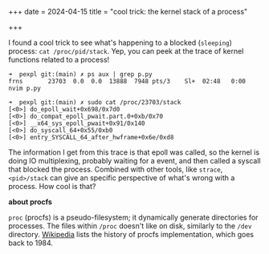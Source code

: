 +++ 
date = 2024-04-15
title = "cool trick: the kernel stack of a process"

+++

I found a cool trick to see what's happening to a blocked (`sleeping`) process: `cat /proc/pid/stack`. Yep, you can peek at the trace of kernel functions related to a process! 

```
➜  pexpl git:(main) ✗ ps aux | grep p.py
frns       23703  0.0  0.0  13888  7948 pts/3    Sl+  02:48   0:00 nvim p.py

➜  pexpl git:(main) ✗ sudo cat /proc/23703/stack
[<0>] do_epoll_wait+0x698/0x7d0
[<0>] do_compat_epoll_pwait.part.0+0xb/0x70
[<0>] __x64_sys_epoll_pwait+0x91/0x140
[<0>] do_syscall_64+0x55/0xb0
[<0>] entry_SYSCALL_64_after_hwframe+0x6e/0xd8
```

The information I get from this trace is that epoll was called, so the kernel is doing IO multiplexing, probably waiting for a event, and then called a syscall that blocked the process. Combined with other tools, like `strace`, `<pid>/stack` can give an specific perspective of what's wrong with a process. How cool is that?

**about procfs**

`proc` (procfs) is a pseudo-filesystem; it dynamically generate directories for processes. The files within `/proc` doesn't like on disk, similarly to the `/dev` directory. [Wikipedia](https://en.wikipedia.org/wiki/Procfs#History) lists the history of procfs implementation, which goes back to 1984. 
